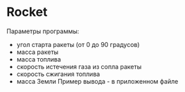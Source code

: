 # Rocket
Параметры программы:
 - угол старта ракеты (от 0 до 90 градусов)
 - масса ракеты
 - масса топлива
 - скорость истечения газа из сопла ракеты
 - скорость сжигания топлива
 - масса Земли
Пример вывода - в приложенном файле
